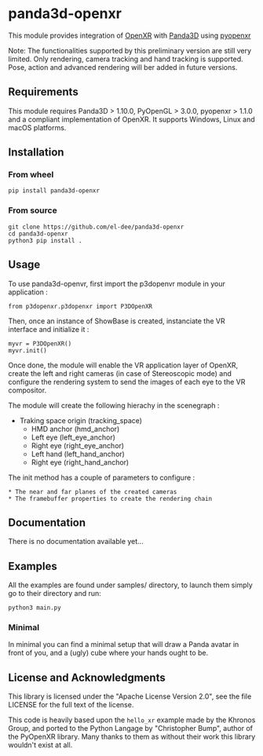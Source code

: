 # panda3d-openxr

This module provides integration of [OpenXR](https://www.khronos.org/openxr/) with [Panda3D](https://www.panda3d.org/) using [pyopenxr](https://github.com/cmbruns/pyopenxr)

Note: The functionalities supported by this preliminary version are still very limited. Only rendering, camera tracking and hand tracking is supported. Pose, action and advanced rendering will ber added in future versions.


## Requirements

This module requires Panda3D > 1.10.0, PyOpenGL > 3.0.0, pyopenxr > 1.1.0 and a compliant implementation of OpenXR. It supports Windows, Linux and macOS platforms.


## Installation

### From wheel

    pip install panda3d-openxr

### From source

    git clone https://github.com/el-dee/panda3d-openxr
    cd panda3d-openxr
    python3 pip install .


## Usage

To use panda3d-openvr, first import the p3dopenvr module in your application :

    from p3dopenxr.p3dopenxr import P3DOpenXR

Then, once an instance of ShowBase is created, instanciate the VR interface and initialize it :

    myvr = P3DOpenXR()
    myvr.init()

Once done, the module will enable the VR application layer of OpenXR, create the left and right cameras (in case of Stereoscopic mode) and configure the rendering system to send the images of each eye to the VR compositor.

The module will create the following hierachy in the scenegraph :

* Traking space origin (tracking_space)
    * HMD anchor (hmd_anchor)
    * Left eye (left_eye_anchor)
    * Right eye (right_eye_anchor)
    * Left hand (left_hand_anchor)
    * Right eye (right_hand_anchor)

The init method has a couple of parameters to configure :

    * The near and far planes of the created cameras
    * The framebuffer properties to create the rendering chain


## Documentation

There is no documentation available yet...


## Examples

All the examples are found under samples/ directory, to launch them simply go to their directory and run:

    python3 main.py

### Minimal

In minimal you can find a minimal setup that will draw a Panda avatar in front of you, and a (ugly) cube where your hands ought to be.


## License and Acknowledgments

This library is licensed under the "Apache License Version 2.0", see the file LICENSE for the full text of the license.

This code is heavily based upon the `hello_xr` example made by the Khronos Group, and ported to the Python Langage by "Christopher Bump", author of the PyOpenXR library.
Many thanks to them as without their work this library wouldn't exist at all.
